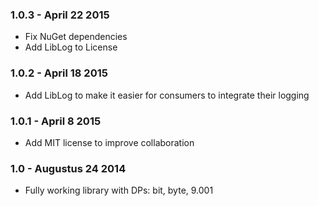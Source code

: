 ### 1.0.3 - April 22 2015
* Fix NuGet dependencies
* Add LibLog to License

### 1.0.2 - April 18 2015
* Add LibLog to make it easier for consumers to integrate their logging

### 1.0.1 - April 8 2015
* Add MIT license to improve collaboration

### 1.0 - Augustus 24 2014
* Fully working library with DPs: bit, byte, 9.001